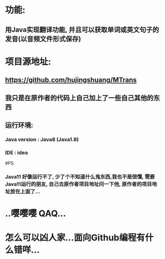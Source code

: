 # 功能:
## 用Java实现翻译功能, 并且可以获取单词或英文句子的发音(以音频文件形式保存)

# 项目源地址:
## https://github.com/hujingshuang/MTrans

## 我只是在原作者的代码上自己加上了一些自己其他的东西


## 运行环境:
### Java version : Java8 (Java1.8) 
### IDE : idea

#PS:
### Java11 好像运行不了, 少了个不知道什么鬼东西,我也不是很懂, 需要Java11运行的朋友, 自己去原作者项目地址问一下他, 原作者的项目地址放在上面了...
# ..嘤嘤嘤 QAQ...
# 怎么可以凶人家...面向Github编程有什么错咩...

